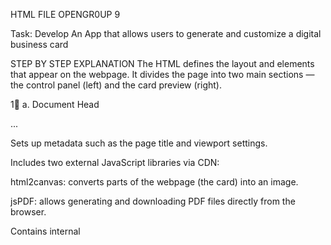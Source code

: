 HTML FILE OPENGR0UP  9

Task: Develop An App that allows users to generate and customize a digital business card

STEP BY STEP EXPLANATION
The HTML defines the layout and elements that appear on the webpage. It divides the page into two main sections — the control panel (left) and the card preview (right).

1🔹 a. Document Head
<head> ... </head>


Sets up metadata such as the page title and viewport settings.

Includes two external JavaScript libraries via CDN:

html2canvas: converts parts of the webpage (the card) into an image.

jsPDF: allows generating and downloading PDF files directly from the browser.

Contains internal <style> tags for CSS styling.

🔹 b. Page Layout
<div class="container"> ... </div>


This is the main wrapper that organizes the content into two columns:

Left side: input panel (user details, theme selection, buttons).

Right side: live card preview and short “How it works” section.

🔹 c. Control Panel

Inside the left column (<div class="panel">):

There are several <input> fields where users type:

Full name

Job title

Company

Email

Phone number

A theme section with color boxes (.theme-swatch) to choose the card’s accent color.

Two buttons:

Download PNG: saves the card as an image file.

Download PDF: saves it as a PDF file.

Each input has an id (e.g., id="name") that the JavaScript later uses to read the value and display it in the preview.

🔹 d. Card Preview Area

The right column contains:

A live preview card (<div class="biz-card">) divided into:

Left side: company name, personal info, and contact details.

Right side: accent color panel showing “Connect” and “Virtual Card.”

A “How it works” panel that briefly explains the user steps.

Each text element in the card (like the name, company, or email) also has an ID (previewName, previewCompany, etc.), allowing JavaScript to update them dynamically when the user types.

2. CSS SECTION (Design and Styling)

The CSS styles control the appearance, colors, and layout of the application.

🔹 a. CSS Variables
:root {
  --accent: #1e88e5;
  --bg: #ffffff;
  --text: #111827;
}


These define global color variables that can be changed dynamically through JavaScript when the user selects a theme.
It makes color updates smoother and consistent across the page.

🔹 b. Layout Styling

.container uses CSS Grid to make two responsive columns.

.panel styles the white boxes with rounded corners and shadow effects.

.field defines the spacing and look of each input box.

.theme-swatch creates the small clickable color boxes for theme selection.

🔹 c. Card Styling

.biz-card defines the card size, rounded edges, and shadow.

.left-side and .right-side handle the two main color blocks of the card.

.logo-dot creates the small colored square used as a decorative logo.

Font colors, sizes, and background gradients are applied for a professional look.

The design is also responsive, so on smaller screens (like phones), the two sections stack vertically.

3. JAVASCRIPT SECTION (Interactivity and Functionality)

The JavaScript makes the webpage interactive — handling live updates, theme changes, and file downloads.

🔹 a. Getting Elements
const inputName  = document.getElementById('name');
const previewName  = document.getElementById('previewName');


This retrieves the HTML elements by their id so JavaScript can read or modify their content.
It does this for all form fields and their corresponding preview text areas.

🔹 b. Live Preview Function
function updatePreview() {
  previewName.textContent = inputName.value || 'Full Name';
}


Reads the text from each input field.

Updates the preview card’s text instantly.

Uses the input event listener to detect when the user types, so the card updates live without refreshing.

🔹 c. Theme Selection
themes.addEventListener('click', (e) => { ... });


Detects when a color swatch is clicked.

Reads its color values stored in data-accent, data-bg, and data-text.

Calls applyTheme() to update the global CSS variables, which instantly change the card’s color scheme.

🔹 d. Download as PNG
html2canvas(bizCard, opts)


The html2canvas library takes a “screenshot” of the .biz-card section.

Converts it into an image (canvas object).

Automatically triggers a download using a hidden <a> link.

🔹 e. Download as PDF
const pdf = new jsPDF({ unit: 'mm', format: 'a4' });
pdf.addImage(imgData, 'PNG', x, y, drawW, drawH);
pdf.save(${name}_card.pdf);


Uses jsPDF to create a new A4-sized PDF document.

Adds the previously captured card image (imgData) into the PDF page.

Centers and scales the image proportionally.

Prompts the user to download the generated PDF file.

🔹 f. Initialization
(function initTheme() { ... })();


This runs once when the page loads to apply the default selected theme and ensure the card preview starts with correct colors.

4. Overall Workflow

The user opens the page.

The script sets default values and loads the default theme.

The user types their details — the preview updates live.

The user selects a theme — the card’s color updates instantly.

The user clicks “Download PNG” or “Download PDF” — the card is saved as an image or PDF.

Everything happens client-side (in the browser). No internet uploads or backend server are required.

Summary
Component	Role
HTML	Defines the structure and content of the interface (inputs, preview card, buttons).
CSS	Controls visual design, layout, colors, fonts, and responsiveness.
JavaScript	Adds live interactivity, theme switching, and file download features.
html2canvas	Captures the card as an image directly from the screen.
jsPDF
 TO EDIT
